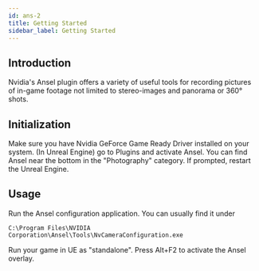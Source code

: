 ```yaml
---
id: ans-2
title: Getting Started
sidebar_label: Getting Started
---
```


## Introduction

Nvidia's Ansel plugin offers a variety of useful tools for recording pictures of in-game footage not limited to stereo-images and panorama or 360° shots.

## Initialization

Make sure you have Nvidia GeForce Game Ready Driver installed on your system.
(In Unreal Engine)  go to Plugins and activate Ansel. You can find Ansel near the bottom in the "Photography" category.
If prompted, restart the Unreal Engine.

## Usage

Run the Ansel configuration application. You can usually find it under

```
C:\Program Files\NVIDIA Corporation\Ansel\Tools\NvCameraConfiguration.exe
```

Run your game in UE as "standalone".
Press Alt+F2 to activate the Ansel overlay.
